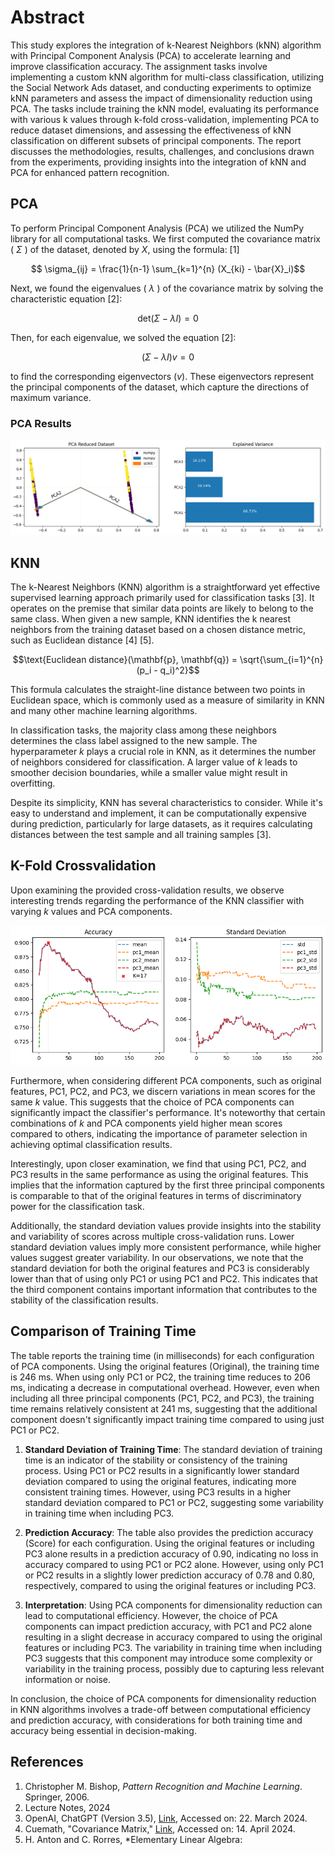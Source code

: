 # Abstract
This study explores the integration of k-Nearest Neighbors (kNN) algorithm with Principal Component Analysis (PCA) to accelerate learning and improve classification accuracy. The assignment tasks involve implementing a custom kNN algorithm for multi-class classification, utilizing the Social Network Ads dataset, and conducting experiments to optimize kNN parameters and assess the impact of dimensionality reduction using PCA. The tasks include training the kNN model, evaluating its performance with various k values through k-fold cross-validation, implementing PCA to reduce dataset dimensions, and assessing the effectiveness of kNN classification on different subsets of principal components. The report discusses the methodologies, results, challenges, and conclusions drawn from the experiments, providing insights into the integration of kNN and PCA for enhanced pattern recognition.

## PCA
To perform Principal Component Analysis (PCA) we utilized the NumPy library for all computational tasks. We first computed the covariance matrix ( $\Sigma$ ) of the dataset, denoted by $X$, using the formula: [1]

$$ \sigma_{ij} = \frac{1}{n-1} \sum_{k=1}^{n} (X_{ki} - \bar{X}_i)$$

Next, we found the eigenvalues ( $\lambda$ ) of the covariance matrix by solving the characteristic equation [2]:

$$ \text{det} (\Sigma - \lambda I) = 0 $$

Then, for each eigenvalue, we solved the equation [2]:

$$ (\Sigma - \lambda I)v = 0$$

to find the corresponding eigenvectors ($v$). These eigenvectors represent the principal components of the dataset, which capture the directions of maximum variance.

### PCA Results
![Scikit PCA compared with my PCA implementation and their explained variance](pca_output.png)

## KNN
The k-Nearest Neighbors (KNN) algorithm is a straightforward yet effective supervised learning approach primarily used for classification tasks [3]. It operates on the premise that similar data points are likely to belong to the same class. When given a new sample, KNN identifies the k nearest neighbors from the training dataset based on a chosen distance metric, such as Euclidean distance [4] [5].

$$\text{Euclidean distance}(\mathbf{p}, \mathbf{q}) = \sqrt{\sum_{i=1}^{n} (p_i - q_i)^2}$$

This formula calculates the straight-line distance between two points in Euclidean space, which is commonly used as a measure of similarity in KNN and many other machine learning algorithms.

In classification tasks, the majority class among these neighbors determines the class label assigned to the new sample. The hyperparameter $k$ plays a crucial role in KNN, as it determines the number of neighbors considered for classification. A larger value of $k$ leads to smoother decision boundaries, while a smaller value might result in overfitting.

Despite its simplicity, KNN has several characteristics to consider. While it's easy to understand and implement, it can be computationally expensive during prediction, particularly for large datasets, as it requires calculating distances between the test sample and all training samples [3].

## K-Fold Crossvalidation
Upon examining the provided cross-validation results, we observe interesting trends regarding the performance of the KNN classifier with varying $k$ values and PCA components.

![K-Fold Crossvalidation of Original data (mean), pc1, pc2 and pc3](output.png)

Furthermore, when considering different PCA components, such as original features, PC1, PC2, and PC3, we discern variations in mean scores for the same $k$ value. This suggests that the choice of PCA components can significantly impact the classifier's performance. It's noteworthy that certain combinations of $k$ and PCA components yield higher mean scores compared to others, indicating the importance of parameter selection in achieving optimal classification results.

Interestingly, upon closer examination, we find that using PC1, PC2, and PC3 results in the same performance as using the original features. This implies that the information captured by the first three principal components is comparable to that of the original features in terms of discriminatory power for the classification task.

Additionally, the standard deviation values provide insights into the stability and variability of scores across multiple cross-validation runs. Lower standard deviation values imply more consistent performance, while higher values suggest greater variability. In our observations, we note that the standard deviation for both the original features and PC3 is considerably lower than that of using only PC1 or using PC1 and PC2. This indicates that the third component contains important information that contributes to the stability of the classification results.

## Comparison of Training Time
The table reports the training time (in milliseconds) for each configuration of PCA components. Using the original features (Original), the training time is 246 ms. When using only PC1 or PC2, the training time reduces to 206 ms, indicating a decrease in computational overhead. However, even when including all three principal components (PC1, PC2, and PC3), the training time remains relatively consistent at 241 ms, suggesting that the additional component doesn't significantly impact training time compared to using just PC1 or PC2.

1. **Standard Deviation of Training Time**:
   The standard deviation of training time is an indicator of the stability or consistency of the training process. Using PC1 or PC2 results in a significantly lower standard deviation compared to using the original features, indicating more consistent training times. However, using PC3 results in a higher standard deviation compared to PC1 or PC2, suggesting some variability in training time when including PC3.

2. **Prediction Accuracy**:
   The table also provides the prediction accuracy (Score) for each configuration. Using the original features or including PC3 alone results in a prediction accuracy of 0.90, indicating no loss in accuracy compared to using PC1 or PC2 alone. However, using only PC1 or PC2 results in a slightly lower prediction accuracy of 0.78 and 0.80, respectively, compared to using the original features or including PC3.

3. **Interpretation**:
   Using PCA components for dimensionality reduction can lead to computational efficiency. However, the choice of PCA components can impact prediction accuracy, with PC1 and PC2 alone resulting in a slight decrease in accuracy compared to using the original features or including PC3. The variability in training time when including PC3 suggests that this component may introduce some complexity or variability in the training process, possibly due to capturing less relevant information or noise.

In conclusion, the choice of PCA components for dimensionality reduction in KNN algorithms involves a trade-off between computational efficiency and prediction accuracy, with considerations for both training time and accuracy being essential in decision-making.

## References
1. Christopher M. Bishop, *Pattern Recognition and Machine Learning*. Springer, 2006.
2. Lecture Notes, 2024
3. OpenAI, ChatGPT (Version 3.5), [Link](https://openai.com/chatgpt), Accessed on: 22. March 2024.
4. Cuemath, "Covariance Matrix," [Link](https://www.cuemath.com/algebra/covariance-matrix/), Accessed on: 14. April 2024.
5. H. Anton and C. Rorres, *Elementary Linear Algebra:
